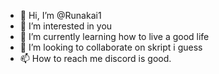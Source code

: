 - 👋 Hi, I’m @Runakai1
- 👀 I’m interested in you
- 🌱 I’m currently learning how to live a good life
- 💞️ I’m looking to collaborate on skript i guess
- 📫 How to reach me discord is good. 

